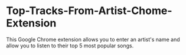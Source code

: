 Top-Tracks-From-Artist-Chome-Extension
======================================

This Google Chrome extension allows you to enter an artist's name and allow you to listen to their top 5 most popular songs.
